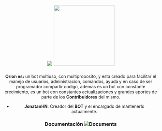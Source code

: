 <div style="text-align: center">

# ![](https://i.imgur.com/bSZ8JrY.png) <img width="200px" src="https://i.imgur.com/kRKOw3o.png">

**Orion es:** un bot multiuso, con multiproposíto, y esta creado para facilitar el manejo de usuarios, administracion, comandos, ayuda y en caso de ser programador compartir codigo, ademas es un bot con constante crecimiento, es un bot con constantes actualizaciones y grandes aportes de parte de los **Contribuidores** del mismo.

* **JonatanHN**: Creador del **BOT** y el encargado de mantenerlo actualmente.


### Documentación ![Documents](https://img.icons8.com/cotton/25/000000/regular-document.png)



</div>

